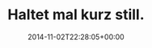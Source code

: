---
retweeted: false
source: <a href="http://mvilla.it/fenix" rel="nofollow">Fenix for Android</a>
entities:
  user_mentions: []
  urls: []
  symbols: []
  media:
  - expanded_url: https://twitter.com/bascht/status/529037253881118720/photo/1
    indices:
    - '23'
    - '45'
    url: http://t.co/OcrAfZkln2
    media_url: http://pbs.twimg.com/media/B1eElEKIQAEtpPf.jpg
    id_str: '529037253545574401'
    id: '529037253545574401'
    media_url_https: https://pbs.twimg.com/media/B1eElEKIQAEtpPf.jpg
    sizes:
      small:
        w: '680'
        h: '191'
        resize: fit
      medium:
        w: '1080'
        h: '304'
        resize: fit
      thumb:
        w: '150'
        h: '150'
        resize: crop
      large:
        w: '1080'
        h: '304'
        resize: fit
    type: photo
    display_url: pic.twitter.com/OcrAfZkln2
  hashtags: []
display_text_range:
- '0'
- '45'
favorite_count: '5'
id_str: '529037253881118720'
truncated: false
retweet_count: '0'
id: '529037253881118720'
possibly_sensitive: false
created_at: Sun Nov 02 22:28:05 +0000 2014
favorited: false
full_text: Haltet mal kurz still.
lang: de
extended_entities:
  media:
  - expanded_url: https://twitter.com/bascht/status/529037253881118720/photo/1
    indices:
    - '23'
    - '45'
    url: http://t.co/OcrAfZkln2
    media_url: http://pbs.twimg.com/media/B1eElEKIQAEtpPf.jpg
    id_str: '529037253545574401'
    id: '529037253545574401'
    media_url_https: https://pbs.twimg.com/media/B1eElEKIQAEtpPf.jpg
    sizes:
      small:
        w: '680'
        h: '191'
        resize: fit
      medium:
        w: '1080'
        h: '304'
        resize: fit
      thumb:
        w: '150'
        h: '150'
        resize: crop
      large:
        w: '1080'
        h: '304'
        resize: fit
    type: photo
    display_url: pic.twitter.com/OcrAfZkln2
tags:
- pesos:twitter
date: '2014-11-02T22:28:05+00:00'
src: https://twitter.com/bascht/status/529037253881118720
original_url: https://twitter.com/bascht/status/529037253881118720
type: twitter_tweet
media_url: https://img.bascht.com/twitter/pbs.twimg.com/media/B1eElEKIQAEtpPf.jpg
text: Haltet mal kurz still.
title: Haltet mal kurz still.

---